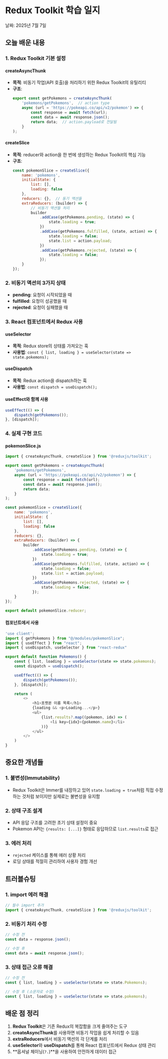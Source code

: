 # Redux Toolkit 학습 일지

날짜: 2025년 7월 7일

## 오늘 배운 내용

### 1. Redux Toolkit 기본 설정

#### createAsyncThunk
- **목적**: 비동기 작업(API 호출)을 처리하기 위한 Redux Toolkit의 유틸리티
- **구조**: 
  ```javascript
  export const getPokemons = createAsyncThunk(
      'pokemons/getPokemons',  // action type
      async (url = 'https://pokeapi.co/api/v2/pokemon') => {
          const response = await fetch(url);
          const data = await response.json();
          return data;  // action.payload로 전달됨
      }
  );
  ```

#### createSlice
- **목적**: reducer와 action을 한 번에 생성하는 Redux Toolkit의 핵심 기능
- **구조**:
  ```javascript
  const pokemonSlice = createSlice({
      name: 'pokemons',
      initialState: {
          list: [],
          loading: false
      },
      reducers: {},  // 동기 액션들
      extraReducers: (builder) => {
          // 비동기 액션들 처리
          builder
              .addCase(getPokemons.pending, (state) => { 
                  state.loading = true;
              })
              .addCase(getPokemons.fulfilled, (state, action) => {
                  state.loading = false;
                  state.list = action.payload;
              })
              .addCase(getPokemons.rejected, (state) => {
                  state.loading = false;
              });
      }
  });
  ```

### 2. 비동기 액션의 3가지 상태
- **pending**: 요청이 시작되었을 때
- **fulfilled**: 요청이 성공했을 때
- **rejected**: 요청이 실패했을 때

### 3. React 컴포넌트에서 Redux 사용

#### useSelector
- **목적**: Redux store의 상태를 가져오는 훅
- **사용법**: `const { list, loading } = useSelector(state => state.pokemons);`

#### useDispatch
- **목적**: Redux action을 dispatch하는 훅
- **사용법**: `const dispatch = useDispatch();`

#### useEffect와 함께 사용
```javascript
useEffect(() => {
    dispatch(getPokemons());
}, [dispatch]);
```

### 4. 실제 구현 코드

#### pokemonSlice.js
```javascript
import { createAsyncThunk, createSlice } from '@reduxjs/toolkit';

export const getPokemons = createAsyncThunk(
    'pokemons/getPokemons',
    async (url = 'https://pokeapi.co/api/v2/pokemon') => {
        const response = await fetch(url);
        const data = await response.json();
        return data;
    }
);

const pokemonSlice = createSlice({
    name: 'pokemons',
    initialState: {
        list: [],
        loading: false
    },
    reducers: {},
    extraReducers: (builder) => {
        builder
            .addCase(getPokemons.pending, (state) => { 
                state.loading = true;
            })
            .addCase(getPokemons.fulfilled, (state, action) => {
                state.loading = false;
                state.list = action.payload;
            })
            .addCase(getPokemons.rejected, (state) => {
                state.loading = false;
            });
    }
});

export default pokemonSlice.reducer;
```

#### 컴포넌트에서 사용
```javascript
'use client';
import { getPokemons } from "@/modules/pokemonSlice";
import { useEffect } from "react";
import { useDispatch, useSelector } from "react-redux"

export default function Pokemons() {
    const { list, loading } = useSelector(state => state.pokemons);
    const dispatch = useDispatch();

    useEffect(() => {
        dispatch(getPokemons());
    }, [dispatch]);

    return (
        <>
            <h1>포켓몬 이름 목록</h1>
            {loading && <p>Loading...</p>}
            <ul>
                {list.results?.map((pokemon, idx) => (
                    <li key={idx}>{pokemon.name}</li> 
                ))}
            </ul>
        </>
    )
}
```

## 중요한 개념들

### 1. 불변성(Immutability)
- Redux Toolkit은 Immer를 내장하고 있어 `state.loading = true`처럼 직접 수정하는 것처럼 보이지만 실제로는 불변성을 유지함

### 2. 상태 구조 설계
- API 응답 구조를 고려한 초기 상태 설정이 중요
- Pokemon API는 `{results: [...]}` 형태로 응답하므로 `list.results`로 접근

### 3. 에러 처리
- `rejected` 케이스를 통해 에러 상황 처리
- 로딩 상태를 적절히 관리하여 사용자 경험 개선

## 트러블슈팅

### 1. import 에러 해결
```javascript
// 필수 import 추가
import { createAsyncThunk, createSlice } from '@reduxjs/toolkit';
```

### 2. 비동기 처리 수정
```javascript
// 수정 전
const data = response.json();

// 수정 후
const data = await response.json();
```

### 3. 상태 접근 오류 해결
```javascript
// 수정 전
const { list, loading } = useSelector(state => state.Pokemons);

// 수정 후 (소문자로 수정)
const { list, loading } = useSelector(state => state.pokemons);
```

## 배운 점 정리

1. **Redux Toolkit**은 기존 Redux의 복잡함을 크게 줄여주는 도구
2. **createAsyncThunk**를 사용하면 비동기 작업을 쉽게 처리할 수 있음
3. **extraReducers**에서 비동기 액션의 각 단계를 처리
4. **useSelector**와 **useDispatch**를 통해 React 컴포넌트에서 Redux 상태 관리
5. **옵셔널 체이닝(`?.`)**을 사용하여 안전하게 데이터 접근
